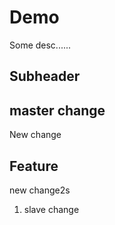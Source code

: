 # Demo

Some desc......

## Subheader

## master change

New change

## Feature

new change2s

1. slave change